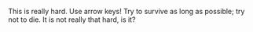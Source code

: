 This is really hard. Use arrow keys! Try to survive as long as possible; try not to die.
It is not really that hard, is it?
